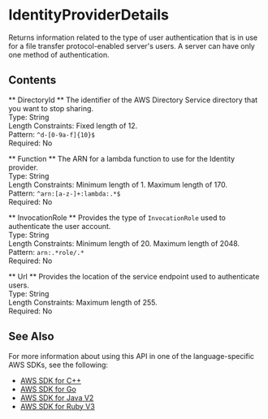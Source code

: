 # IdentityProviderDetails<a name="API_IdentityProviderDetails"></a>

Returns information related to the type of user authentication that is in use for a file transfer protocol\-enabled server's users\. A server can have only one method of authentication\.

## Contents<a name="API_IdentityProviderDetails_Contents"></a>

 ** DirectoryId **   <a name="TransferFamily-Type-IdentityProviderDetails-DirectoryId"></a>
The identifier of the AWS Directory Service directory that you want to stop sharing\.  
Type: String  
Length Constraints: Fixed length of 12\.  
Pattern: `^d-[0-9a-f]{10}$`   
Required: No

 ** Function **   <a name="TransferFamily-Type-IdentityProviderDetails-Function"></a>
The ARN for a lambda function to use for the Identity provider\.  
Type: String  
Length Constraints: Minimum length of 1\. Maximum length of 170\.  
Pattern: `^arn:[a-z-]+:lambda:.*$`   
Required: No

 ** InvocationRole **   <a name="TransferFamily-Type-IdentityProviderDetails-InvocationRole"></a>
Provides the type of `InvocationRole` used to authenticate the user account\.  
Type: String  
Length Constraints: Minimum length of 20\. Maximum length of 2048\.  
Pattern: `arn:.*role/.*`   
Required: No

 ** Url **   <a name="TransferFamily-Type-IdentityProviderDetails-Url"></a>
Provides the location of the service endpoint used to authenticate users\.  
Type: String  
Length Constraints: Maximum length of 255\.  
Required: No

## See Also<a name="API_IdentityProviderDetails_SeeAlso"></a>

For more information about using this API in one of the language\-specific AWS SDKs, see the following:
+  [AWS SDK for C\+\+](https://docs.aws.amazon.com/goto/SdkForCpp/transfer-2018-11-05/IdentityProviderDetails) 
+  [AWS SDK for Go](https://docs.aws.amazon.com/goto/SdkForGoV1/transfer-2018-11-05/IdentityProviderDetails) 
+  [AWS SDK for Java V2](https://docs.aws.amazon.com/goto/SdkForJavaV2/transfer-2018-11-05/IdentityProviderDetails) 
+  [AWS SDK for Ruby V3](https://docs.aws.amazon.com/goto/SdkForRubyV3/transfer-2018-11-05/IdentityProviderDetails) 